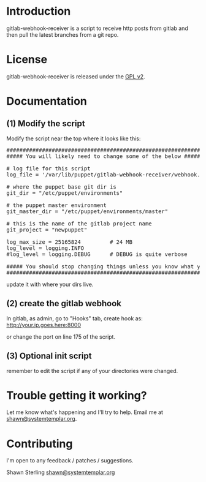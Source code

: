 # Introduction

gitlab-webhook-receiver is a script to receive http posts from gitlab and then
pull the latest branches from a git repo.


# License

gitlab-webhook-receiver is released under the [GPL v2](http://www.gnu.org/licenses/gpl-2.0.html).


# Documentation

(1) Modify the script
---------------------

Modify the script near the top where it looks like this:
<pre>
############################################################
##### You will likely need to change some of the below #####

# log file for this script
log_file = '/var/lib/puppet/gitlab-webhook-receiver/webhook.log'

# where the puppet base git dir is
git_dir = "/etc/puppet/environments"

# the puppet master environment
git_master_dir = "/etc/puppet/environments/master"

# this is the name of the gitlab project name
git_project = "newpuppet"

log_max_size = 25165824         # 24 MB
log_level = logging.INFO
#log_level = logging.DEBUG      # DEBUG is quite verbose

##### You should stop changing things unless you know what you are doing #####
##############################################################################
</pre>

update it with where your dirs live.


(2) create the gitlab webhook
-----------------------------

In gitlab, as admin, go to "Hooks" tab, create hook as:
http://your.ip.goes.here:8000

or change the port on line 175 of the script.


(3) Optional init script
------------------------

remember to edit the script if any of your directories were changed.


# Trouble getting it working?

Let me know what's happening and I'll try to help. Email me at
shawn@systemtemplar.org.


# Contributing

I'm open to any feedback / patches / suggestions.

Shawn Sterling shawn@systemtemplar.org
